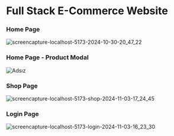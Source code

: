 # Full Stack E-Commerce Website
### Home Page
![screencapture-localhost-5173-2024-10-30-20_47_22](https://github.com/user-attachments/assets/1349368f-0ea5-4baf-9696-b27850a627db)
### Home Page - Product Modal
![Adsız](https://github.com/user-attachments/assets/5897a777-26cb-4e06-9227-7557d6dc92cb)
### Shop Page
![screencapture-localhost-5173-shop-2024-11-03-17_24_45](https://github.com/user-attachments/assets/e78e8935-3d7b-489b-9086-8c77e9556faf)
### Login Page
![screencapture-localhost-5173-login-2024-11-03-16_23_30](https://github.com/user-attachments/assets/fece2256-21c5-49e5-9aba-44db8183eaf9)

